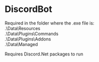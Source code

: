 # DiscordBot

Required in the folder where the .exe file is:
<br>
.\Data\Resources<br>
.\Data\Plugins\Commands<br>
.\Data\Plugins\Addons<br>
.\Data\Managed<br>

Requires Discord.Net packages to run
